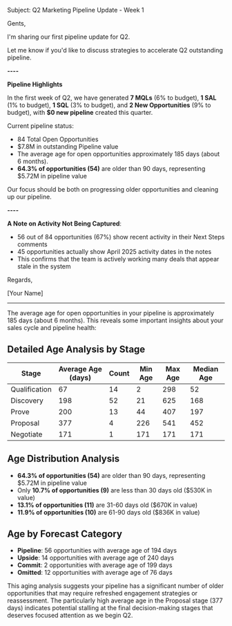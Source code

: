 Subject: Q2 Marketing Pipeline Update - Week 1

Gents,

I'm sharing our first pipeline update for Q2. 

Let me know if you'd like to discuss strategies to accelerate Q2 outstanding pipeline.

**----**

**Pipeline Highlights**

In the first week of Q2, we have generated **7 MQLs** (6% to budget), **1 SAL** (1% to budget), **1 SQL** (3% to budget), and **2 New Opportunities** (9% to budget), with **$0 new pipeline** created this quarter.

Current pipeline status:
- 84 Total Open Opportunities
- $7.8M in outstanding Pipeline value
- The average age for open opportunities approximately 185 days (about 6 months).
- **64.3% of opportunities (54)** are older than 90 days, representing $5.72M in pipeline value

Our focus should be both on progressing older opportunities and cleaning up our pipeline.

**----**

**A Note on Activity Not Being Captured**:

- 56 out of 84 opportunities (67%) show recent activity in their Next Steps comments
- 45 opportunities actually show April 2025 activity dates in the notes
- This confirms that the team is actively working many deals that appear stale in the system



Regards,

[Your Name]

--- 
The average age for open opportunities in your pipeline is approximately 185 days (about 6 months). This reveals some important insights about your sales cycle and pipeline health:

## Detailed Age Analysis by Stage

| Stage         | Average Age (days) | Count | Min Age | Max Age | Median Age |
| ------------- | ------------------ | ----- | ------- | ------- | ---------- |
| Qualification | 67                 | 14    | 2       | 298     | 52         |
| Discovery     | 198                | 52    | 21      | 625     | 168        |
| Prove         | 200                | 13    | 44      | 407     | 197        |
| Proposal      | 377                | 4     | 226     | 541     | 452        |
| Negotiate     | 171                | 1     | 171     | 171     | 171        |

## Age Distribution Analysis

- **64.3% of opportunities (54)** are older than 90 days, representing $5.72M in pipeline value
- Only **10.7% of opportunities (9)** are less than 30 days old ($530K in value)
- **13.1% of opportunities (11)** are 31-60 days old ($670K in value)
- **11.9% of opportunities (10)** are 61-90 days old ($836K in value)

## Age by Forecast Category

- **Pipeline**: 56 opportunities with average age of 194 days
- **Upside**: 14 opportunities with average age of 240 days
- **Commit**: 2 opportunities with average age of 199 days
- **Omitted**: 12 opportunities with average age of 76 days

This aging analysis suggests your pipeline has a significant number of older opportunities that may require refreshed engagement strategies or reassessment. The particularly high average age in the Proposal stage (377 days) indicates potential stalling at the final decision-making stages that deserves focused attention as we begin Q2.


